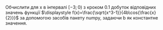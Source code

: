 Обчислити для x в інтервалі $[-3; 0)$ з кроком 0.1 добуток відповідних значень функції $\displaystyle f(x)=\frac{\sqrt{x^3-1}}{4b\cos{\frac{x}{2}}}$ за допомогою засобів пакету numpy, задаючи b як константне значення.

